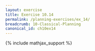 ```yaml
---
layout: exercise
title: Exercise 10.14
permalink: /planning-exercises/ex_14/
breadcrumb: 10-Classical-Planning
canonical_id: ch10ex14
---
```


{% include mathjax_support %}
